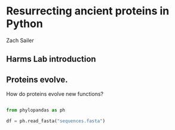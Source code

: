 # Resurrecting ancient proteins in Python

Zach Sailer

>>>>>>>>>>>>>>>>>>>>>>>>>>>>>>>>>>>>>>>>>>>>>>


## Harms Lab introduction

>>>>>>>>>>>>>>>>>>>>>>>>>>>>>>>>>>>>>>>>>>>>>>

## Proteins evolve.

How do proteins evolve new functions?

>>>>>>>>>>>>>>>>>>>>>>>>>>>>>>>>>>>>>>>>>>>>>>


```python

from phylopandas as ph

df = ph.read_fasta("sequences.fasta")

```
